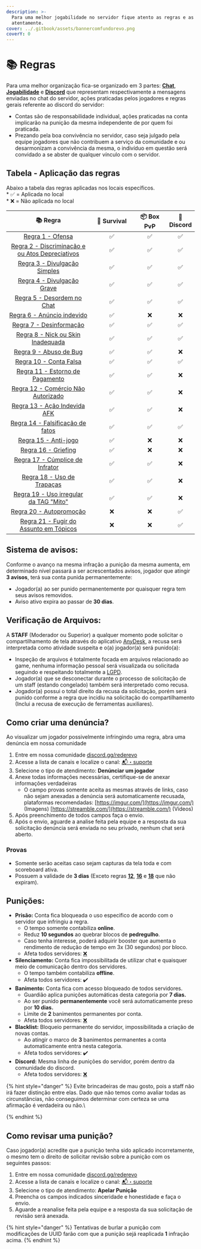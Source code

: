 ```yaml
---
description: >-
  Para uma melhor jogabilidade no servidor fique atento as regras e as leia
  atentamente.
cover: ../.gitbook/assets/bannercomfundorevo.png
coverY: 0
---
```


# 📚 Regras

Para uma melhor organização fica-se organizado em 3 partes: [**Chat**](chat.md), [**Jogabilidade**](jogabilidade.md) e [**Discord**](discord.md) que representam respectivamente a mensagens enviadas no chat do servidor, ações praticadas pelos jogadores e regras gerais referente ao discord do servidor:

* Contas são de responsabilidade individual, ações praticadas na conta implicarão na punição da mesma independente de por quem foi praticada.
* Prezando pela boa convivência no servidor, caso seja julgado pela equipe jogadores que não contribuem a serviço da comunidade e ou desarmonizam a convivência da mesma, o indivíduo em questão será convidado a se abster de qualquer vínculo com o servidor.

## Tabela - Aplicação das regras

Abaixo a tabela das regras aplicadas nos locais específicos.\
\* ✅ = Aplicada no local\
\* ❌ = Não aplicada no local

<table><thead><tr><th width="339" align="center">📚 Regra</th><th width="148" align="center">🌳 Survival</th><th width="129" align="center">📦 Box PvP</th><th align="center">📱 Discord</th></tr></thead><tbody><tr><td align="center"><a href="chat.md#01">Regra 1 - Ofensa</a></td><td align="center">✅</td><td align="center">✅</td><td align="center">✅</td></tr><tr><td align="center"><a href="chat.md#01-1">Regra 2 - Discriminação e ou Atos Depreciativos</a></td><td align="center">✅</td><td align="center">✅</td><td align="center">✅</td></tr><tr><td align="center"><a href="chat.md#02">Regra 3 - Divulgação Simples</a></td><td align="center">✅</td><td align="center">✅</td><td align="center">✅</td></tr><tr><td align="center"><a href="chat.md#02-1">Regra 4 - Divulgação Grave</a></td><td align="center">✅</td><td align="center">✅</td><td align="center">✅</td></tr><tr><td align="center"><a href="chat.md#02-2">Regra 5 - Desordem no Chat</a></td><td align="center">✅</td><td align="center">✅</td><td align="center">✅</td></tr><tr><td align="center"><a href="chat.md#02-3">Regra 6 - Anúncio indevido</a></td><td align="center">✅</td><td align="center">❌</td><td align="center">❌</td></tr><tr><td align="center"><a href="chat.md#02-4">Regra 7 - Desinformação</a></td><td align="center">✅</td><td align="center">✅</td><td align="center">✅</td></tr><tr><td align="center"><a href="jogabilidade.md#01">Regra 8 - Nick ou Skin Inadequada</a></td><td align="center">✅</td><td align="center">✅</td><td align="center">✅</td></tr><tr><td align="center"><a href="jogabilidade.md#regra-09-abuso-de-bug">Regra 9 - Abuso de Bug</a></td><td align="center">✅</td><td align="center">✅</td><td align="center">❌</td></tr><tr><td align="center"><a href="jogabilidade.md#01-1">Regra 10 - Conta Falsa</a></td><td align="center">✅</td><td align="center">✅</td><td align="center">✅</td></tr><tr><td align="center"><a href="jogabilidade.md#01-2">Regra 11 - Estorno de Pagamento</a></td><td align="center">✅</td><td align="center">✅</td><td align="center">❌</td></tr><tr><td align="center"><a href="jogabilidade.md#01-3">Regra 12 - Comércio Não Autorizado</a></td><td align="center">✅</td><td align="center">✅</td><td align="center">❌</td></tr><tr><td align="center"><a href="jogabilidade.md#regra-13-acao-indevida-afk">Regra 13 - Ação Indevida AFK</a></td><td align="center">✅</td><td align="center">✅</td><td align="center">❌</td></tr><tr><td align="center"><a href="jogabilidade.md#regra-14-falsificacao-de-fatos">Regra 14 - Falsificação de fatos</a></td><td align="center">✅</td><td align="center">✅</td><td align="center">✅</td></tr><tr><td align="center"><a href="jogabilidade.md#01-4">Regra 15 - Anti-jogo</a></td><td align="center">✅</td><td align="center">❌</td><td align="center">❌</td></tr><tr><td align="center"><a href="jogabilidade.md#01-5">Regra 16 - Griefing</a></td><td align="center">✅</td><td align="center">❌</td><td align="center">❌</td></tr><tr><td align="center"><a href="jogabilidade.md#01-6">Regra 17 - Cúmplice de Infrator</a></td><td align="center">✅</td><td align="center">✅</td><td align="center">❌</td></tr><tr><td align="center"><a href="jogabilidade.md#01-7">Regra 18 - Uso de Trapaças</a></td><td align="center">✅</td><td align="center">✅</td><td align="center">❌</td></tr><tr><td align="center"><a href="jogabilidade.md#01-8">Regra 19 - Uso irregular da TAG "Mito"</a></td><td align="center">✅</td><td align="center">✅</td><td align="center">❌</td></tr><tr><td align="center"><a href="discord.md#01">Regra 20 - Autopromoção</a></td><td align="center">❌</td><td align="center">❌</td><td align="center">✅</td></tr><tr><td align="center"><a href="discord.md#01-1">Regra 21 - Fugir do Assunto em Tópicos</a></td><td align="center">❌</td><td align="center">❌</td><td align="center">✅</td></tr></tbody></table>



## **Sistema de avisos:**

Conforme o avanço na mesma infração a punição da mesma aumenta, em determinado nível passará a ser acrescentados avisos, jogador que atingir **3 avisos**, terá sua conta punida permanentemente:

* Jogador(a) ao ser punido permanentemente por quaisquer regra tem seus avisos removidos.
* Aviso ativo expira ao passar de **30 dias**.

## Verificação de Arquivos:

A **STAFF** (Moderador ou Superior) a qualquer momento pode solicitar o compartilhamento de tela através do aplicativo [AnyDesk](https://anydesk.com/pt), a recusa será interpretada como atividade suspeita e o(a) jogador(a) será punido(a):

* Inspeção de arquivos é totalmente focada em arquivos relacionado ao game, nenhuma informação pessoal será visualizada ou solicitada seguindo e respeitando totalmente a [LGPD](https://www.gov.br/cidadania/pt-br/acesso-a-informacao/lgpd).
* Jogador(a) que se desconectar durante o processo de solicitação de um staff (estando congelado) também será interpretado como recusa.
* Jogador(a) possui o total direito da recusa da solicitação, porém será punido conforme a regra que incidiu na solicitação do compartilhamento (Inclui a recusa de execução de ferramentas auxiliares).

## Como criar uma denúncia?

Ao visualizar um jogador possivelmente infringindo uma regra, abra uma denúncia em nossa comunidade

1. Entre em nossa comunidade [discord.gg/rederevo](https://discord.com/invite/rederevo)
2. Acesse a lista de canais e localize o canal: [📬・suporte](https://discord.com/channels/793269891557490688/929227946512777216)
3. Selecione o tipo de atendimento: **Denúnciar um jogador**
4. Anexe todas informações necessárias, certifique-se de anexar informações verdadeiras
   * O campo provas somente aceita as mesmas através de links, caso não sejam anexadas a denúncia será automaticamente recusada, plataformas recomendadas: [https://imgur.com/](https://imgur.com/) (Imagens) [https://streamble.com/](https://streamble.com/) (Vídeos)
5. Após preenchimento de todos campos faça o envio.
6. Após o envio, aguarde a analise feita pela equipe e a resposta da sua solicitação denúncia será enviada no seu privado, nenhum chat será aberto.

### Provas

* Somente serão aceitas caso sejam capturas da tela toda e com scoreboard ativa.
* Possuem a validade de **3 dias** (Exceto regras [**12**](jogabilidade.md#01-3), [**16**](jogabilidade.md#01-3) e [**18**](jogabilidade.md#01-7) que não expiram).

## Punições:

* **Prisão:** Conta fica bloqueada o uso especifico de acordo com o servidor que infringiu a regra.
  * O tempo somente contabiliza **online**.
  * Reduz **10 segundos** ao quebrar blocos de **pedregulho**.
  * Caso tenha interesse, poderá adquirir booster que aumenta o rendimento de redução de tempo em 3x (30 segundos) por bloco.
  * Afeta todos servidores: [❌](https://emojiterra.com/pt/x-vermelho/)
* **Silenciamento:** Conta fica impossibilitada de utilizar chat e quaisquer meio de comunicação dentro dos servidores.&#x20;
  * O tempo também contabiliza **offline**.
  * Afeta todos servidores: ✔️
* **Banimento:** Conta fica com acesso bloqueado de todos servidores.&#x20;
  * Guardião aplica punições automáticas desta categoria por **7 dias.**
  * Ao ser punido **permanentemente** você será automaticamente preso por **10 dias.**
  * Limite de **2** banimentos permanentes por conta.
  * Afeta todos servidores: [❌](https://emojiterra.com/pt/x-vermelho/)
* **Blacklist:** Bloqueio permanente do servidor, impossibilitada a criação de novas contas.
  * Ao atingir o marco de **3** banimentos permanentes a conta automaticamente entra nesta categoria.
  * Afeta todos servidores: ✔️
* **Discord:** Mesma linha de punições do servidor, porém dentro da comunidade do discord.
  * Afeta todos servidores: [❌](https://emojiterra.com/pt/x-vermelho/)

{% hint style="danger" %}
Evite brincadeiras de mau gosto, pois a staff não irá fazer distinção entre elas. Dado que não temos como avaliar todas as circunstâncias, não conseguimos determinar com certeza se uma afirmação é verdadeira ou não.\

{% endhint %}

## Como revisar uma punição?

Caso jogador(a) acredite que a punição tenha sido aplicado incorretamente, o mesmo tem o direito de solicitar revisão sobre a punição com os seguintes passos:

1. Entre em nossa comunidade [discord.gg/rederevo](https://discord.com/invite/rederevo)
2. Acesse a lista de canais e localize o canal: [📬・suporte](https://discord.com/channels/793269891557490688/929227946512777216)
3. Selecione o tipo de atendimento: **Apelar Punição**
4. Preencha os campos indicados sinceridade e honestidade e faça o envio.
5. Aguarde a reanalise feita pela equipe e a resposta da sua solicitação de revisão será anexada.

{% hint style="danger" %}
Tentativas de burlar a punição com modificações de UUID farão com que a punição sejá reaplicada **1** infração acima.
{% endhint %}
